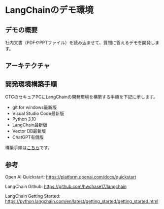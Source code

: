 # LangChainのデモ環境

## デモの概要
社内文書（PDFやPPTファイル）を読み込ませて、質問に答えるデモを開発します。

## アーキテクチャ

## 開発環境構築手順
CTCのセキュアPCにLangChainの開発環境を構築する手順を下記に示します。

- git for windows最新版
- Visual Studio Code最新版
- Python 3.10
- LangChain最新版
- Vector DB最新版
- ChatGPT有償版

構築手順は[こちら](INSTALL/INSTALL.md)です。

## 参考
Open AI Quickstart:
https://platform.openai.com/docs/quickstart

LangChain Github:
https://github.com/hwchase17/langchain

LangChain Getting Started:
https://python.langchain.com/en/latest/getting_started/getting_started.html
